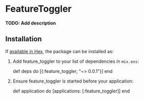 # FeatureToggler

**TODO: Add description**

## Installation

If [available in Hex](https://hex.pm/docs/publish), the package can be installed as:

  1. Add feature_toggler to your list of dependencies in `mix.exs`:

        def deps do
          [{:feature_toggler, "~> 0.0.1"}]
        end

  2. Ensure feature_toggler is started before your application:

        def application do
          [applications: [:feature_toggler]]
        end

